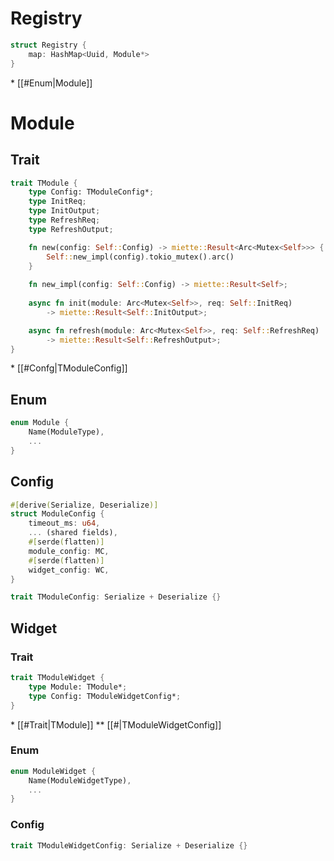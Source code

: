 # Registry
```rust
struct Registry {
	map: HashMap<Uuid, Module*>
}
```
\* [[#Enum|Module]]

# Module
## Trait
```rust
trait TModule {
	type Config: TModuleConfig*;
	type InitReq;
	type InitOutput;
	type RefreshReq;
	type RefreshOutput;

	fn new(config: Self::Config) -> miette::Result<Arc<Mutex<Self>>> {
		Self::new_impl(config).tokio_mutex().arc()
	}
	
	fn new_impl(config: Self::Config) -> miette::Result<Self>;
	
	async fn init(module: Arc<Mutex<Self>>, req: Self::InitReq) 
		-> miette::Result<Self::InitOutput>;

	async fn refresh(module: Arc<Mutex<Self>>, req: Self::RefreshReq) 
		-> miette::Result<Self::RefreshOutput>;
}
```
\* [[#Confg|TModuleConfig]]
## Enum
```rust
enum Module {
	Name(ModuleType),
	...
}
```

## Config
```rust
#[derive(Serialize, Deserialize)]
struct ModuleConfig {
	timeout_ms: u64,
	... (shared fields),
	#[serde(flatten)]
	module_config: MC,
	#[serde(flatten)]
	widget_config: WC,
}

trait TModuleConfig: Serialize + Deserialize {}
```

## Widget
### Trait
```rust
trait TModuleWidget {
	type Module: TModule*;
	type Config: TModuleWidgetConfig*;
}
```
\* [[#Trait|TModule]]
\** [[#|TModuleWidgetConfig]]
### Enum 
```rust
enum ModuleWidget {
	Name(ModuleWidgetType),
	...
}
```
### Config
```rust
trait TModuleWidgetConfig: Serialize + Deserialize {}
```